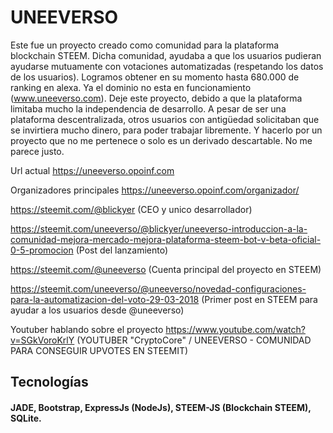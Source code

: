 # UNEEVERSO #

Este fue un proyecto creado como comunidad para la plataforma blockchain STEEM. Dicha comunidad, ayudaba a que los usuarios pudieran ayudarse mutuamente con votaciones automatizadas (respetando los
datos de los usuarios). Logramos obtener en su momento hasta 680.000 de
ranking en alexa. Ya el dominio no esta en funcionamiento (www.uneeverso.com). Deje este proyecto,
debido a que la plataforma limitaba mucho la independencia de desarrollo. A
pesar de ser una plataforma descentralizada, otros usuarios con antigüedad
solicitaban que se invirtiera mucho dinero, para poder trabajar libremente. Y
hacerlo por un proyecto que no me pertenece o solo es un derivado descartable.
No me parece justo.

Url actual
https://uneeverso.opoinf.com

Organizadores principales
https://uneeverso.opoinf.com/organizador/

https://steemit.com/@blickyer (CEO y unico desarrollador)

https://steemit.com/uneeverso/@blickyer/uneeverso-introduccion-a-la-comunidad-mejora-mercado-mejora-plataforma-steem-bot-v-beta-oficial-0-5-promocion (Post del lanzamiento)

https://steemit.com/@uneeverso (Cuenta principal del proyecto en STEEM)

https://steemit.com/uneeverso/@uneeverso/novedad-configuraciones-para-la-automatizacion-del-voto-29-03-2018 (Primer post en STEEM para ayudar a los usuarios desde @uneeverso)

Youtuber hablando sobre el proyecto
https://www.youtube.com/watch?v=SGkVoroKrlY (YOUTUBER "CryptoCore" / UNEEVERSO - COMUNIDAD PARA CONSEGUIR UPVOTES EN STEEMIT)


## Tecnologías 
#### JADE, Bootstrap, ExpressJs (NodeJs), STEEM-JS (Blockchain STEEM), SQLite.